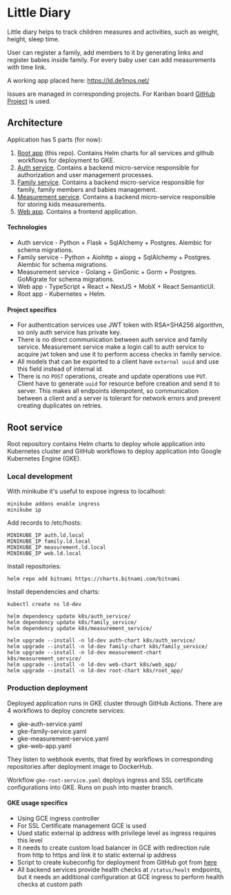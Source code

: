 # Little Diary
Little diary helps to track children measures and activities, such as weight, height, sleep time.

User can register a family, add members to it by generating links and register babies inside family. 
For every baby user can add measurements with time link. 

A working app placed here: https://ld.de1mos.net/

Issues are managed in corresponding projects. 
For Kanban board [GitHub Project](https://github.com/users/de1mos242/projects/1) is used.

## Architecture
Application has 5 parts (for now):
1. [Root app](https://github.com/de1mos242/little-diary-root) (this repo). 
Contains Helm charts for all services and github workflows for deployment to GKE.
2. [Auth service](https://github.com/de1mos242/little-diary-auth-service).
Contains a backend micro-service responsible for authorization and user management processes.
3. [Family service](https://github.com/de1mos242/little-diary-family-service).
Contains a backend micro-service responsible for family, family members and babies management.
4. [Measurement service](https://github.com/de1mos242/little-diary-measurement-service).
Contains a backend micro-service responsible for storing kids measurements.
5. [Web app](https://github.com/de1mos242/little-diary-web-app).
Contains a frontend application.

#### Technologies
* Auth service - Python + Flask + SqlAlchemy + Postgres. Alembic for schema migrations. 
* Family service - Python + Aiohttp + aiopg + SqlAlchemy + Postgres. Alembic for schema migrations.
* Measurement service - Golang + GinGonic + Gorm + Postgres. GoMigrate for schema migrations.
* Web app - TypeScript + React + NextJS + MobX + React SemanticUI.
* Root app - Kubernetes + Helm.

#### Project specifics
* For authentication services use JWT token with RSA+SHA256 algorithm, so only auth service has private key.
* There is no direct communication between auth service and family service. 
Measurement service make a login call to auth service to acquire jwt token and use it to perform access checks in family service.
* All models that can be exported to a client have `external uuid` and use this field instead of internal id.
* There is no `POST` operations, create and update operations use `PUT`. 
Client have to generate `uuid` for resource before creation and send it to server. 
This makes all endpoints idempotent, so communication between a client and a server is tolerant for network errors and prevent creating duplicates on retries.



## Root service
Root repository contains Helm charts to deploy whole application into Kubernetes cluster and GitHub workflows to deploy application into Google Kubernetes Engine (GKE).

### Local development

With minikube it's useful to expose ingress to localhost:

```shell script
minikube addons enable ingress
minikube ip
```

Add records to /etc/hosts:
```
MINIKUBE_IP auth.ld.local
MINIKUBE_IP family.ld.local
MINIKUBE_IP measurement.ld.local
MINIKUBE_IP web.ld.local
```

Install repositories:
```shell script
helm repo add bitnami https://charts.bitnami.com/bitnami
```
Install dependencies and charts:
```shell script
kubectl create ns ld-dev

helm dependency update k8s/auth_service/
helm dependency update k8s/family_service/
helm dependency update k8s/measurement_service/

helm upgrade --install -n ld-dev auth-chart k8s/auth_service/
helm upgrade --install -n ld-dev family-chart k8s/family_service/
helm upgrade --install -n ld-dev measurement-chart k8s/measurement_service/
helm upgrade --install -n ld-dev web-chart k8s/web_app/
helm upgrade --install -n ld-dev root-chart k8s/root_app/
```

### Production deployment
Deployed application runs in GKE cluster through GitHub Actions. There are 4 workflows to deploy concrete services:
* gke-auth-service.yaml
* gke-family-service.yaml
* gke-measurement-service.yaml
* gke-web-app.yaml 

They listen to webhook events, that fired by workflows in corresponding repositories after deployment image to DockerHub.

Workflow `gke-root-service.yaml` deploys ingress and SSL certificate configurations into GKE. Runs on push into master branch. 

#### GKE usage specifics
* Using GCE ingress controller
* For SSL Certificate management GCE is used
* Used static external ip address with privilege level as ingress requires this level
* It needs to create custom load balancer in GCE with redirection rule from http to https and link it to static external ip address  
* Script to create kubeconfig for deployment from GitHub got from [here](https://gravitational.com/blog/kubectl-gke/)
* All backend services provide health checks at `/status/healt` endpoints, 
but it needs an additional configuration at GCE ingress to perform health checks at custom path 

